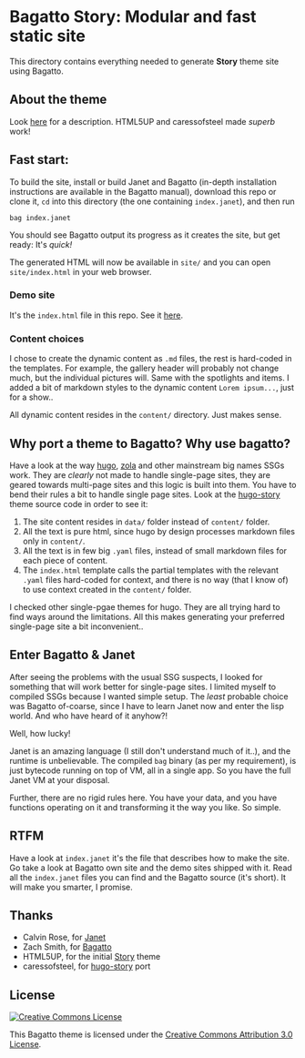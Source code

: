 # Bagatto Story: Modular and fast static site

This directory contains everything needed to generate **Story** theme site using Bagatto.

## About the theme

Look [here](https://github.com/caressofsteel/hugo-story) for a description. HTML5UP and caressofsteel made *superb* work!

## Fast start:

To build the site, install or build Janet and Bagatto (in-depth installation
instructions are available in the Bagatto manual), download this repo or clone it,
`cd` into this directory (the one containing `index.janet`), and then run

```janet
bag index.janet
```

You should see Bagatto output its progress as it creates the site, but get ready: It's *quick!*


The generated HTML will now be available in `site/` and you can open `site/index.html` in your web browser.

### Demo site

It's the `index.html` file in this repo. See it [here](https://hdrz.github.io/bagatto-story/).

### Content choices

I chose to create the dynamic content as `.md` files, the rest is hard-coded in the templates.
For example, the gallery header will probably not change much, but the individual
pictures will. Same with the spotlights and items. I added a bit of markdown styles
to the dynamic content `Lorem ipsum...`, just for a show..

All dynamic content resides in the `content/` directory. Just makes sense.

## Why port a theme to Bagatto? Why use bagatto?

Have a look at the way [hugo](https://gohugo.io/), [zola](https://www.getzola.org/) and other mainstream big names SSGs work.
They are *clearly* not made to handle single-page sites, they are geared towards multi-page
sites and this logic is built into them. You have to bend their rules a bit to handle
single page sites. Look at the [hugo-story](https://github.com/caressofsteel/hugo-story) theme
source code in order to see it:

1. The site content resides in `data/` folder instead of `content/` folder.
2. All the text is pure html, since hugo by design processes markdown files
   only in `content/`.
3. All the text is in few big `.yaml` files, instead of small markdown files
   for each piece of content.
4. The `index.html` template calls the partial templates with the relevant
   `.yaml` files hard-coded for context, and there is no way (that I know of)
   to use context created in the `content/` folder.

I checked other single-pgae themes for hugo. They are all trying hard to find
ways around the limitations.
All this makes generating your preferred single-page site a bit inconvenient..

## Enter Bagatto & Janet

After seeing the problems with the usual SSG suspects, I looked for something
that will work better for single-page sites. I limited myself to compiled SSGs
because I wanted simple setup. The *least* probable choice was Bagatto of-coarse,
since I have to learn Janet now and enter the lisp world. And who have heard of
it anyhow?!

Well, how lucky!

Janet is an amazing language (I still don't understand much of it..), and the
runtime is unbelievable. The compiled `bag` binary (as per my requirement), is
just bytecode running on top of VM, all in a single app. So you have the
full Janet VM at your disposal.

Further, there are no rigid rules here. You have your data, and you have functions
operating on it and transforming it the way you like. So simple.

## RTFM

Have a look at `index.janet` it's the file that describes how to make the site.
Go take a look at Bagatto own site and the demo sites shipped with it. Read
all the `index.janet` files you can find and the Bagatto source (it's short).
It will make you smarter, I promise.

## Thanks

- Calvin Rose, for [Janet](https://janet-lang.org/)
- Zach Smith, for [Bagatto](https://git.sr.ht/~subsetpark/bagatto)
- HTML5UP, for the initial [Story](https://html5up.net/story) theme
- caressofsteel, for [hugo-story](https://github.com/caressofsteel/hugo-story) port

## License

<a rel="license" href="http://creativecommons.org/licenses/by/3.0/" class="license-button"><img alt="Creative Commons License" style="border-width:0" src="https://i.creativecommons.org/l/by/3.0/88x31.png"></a>

This Bagatto theme is licensed under the [Creative Commons Attribution 3.0 License](LICENSE).
